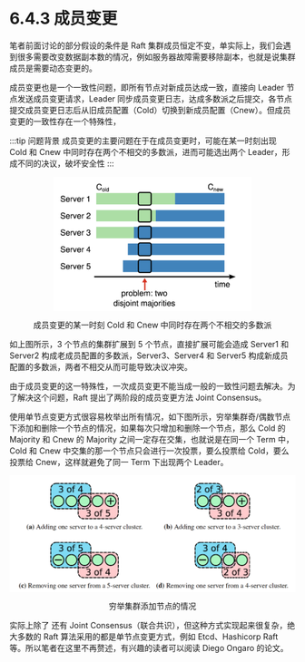 # 6.4.3 成员变更

笔者前面讨论的部分假设的条件是 Raft 集群成员恒定不变，单实际上，我们会遇到很多需要改变数据副本数的情况，例如服务器故障需要移除副本，也就是说集群成员是需要动态变更的。

成员变更也是一个一致性问题，即所有节点对新成员达成一致，直接向 Leader 节点发送成员变更请求，Leader 同步成员变更日志，达成多数派之后提交，各节点提交成员变更日志后从旧成员配置（Cold）切换到新成员配置（Cnew）。但成员变更的一致性存在一个特殊性，

:::tip 问题背景
成员变更的主要问题在于在成员变更时，可能在某一时刻出现 Cold 和 Cnew 中同时存在两个不相交的多数派，进而可能选出两个 Leader，形成不同的决议，破坏安全性
:::


<div  align="center">
	<img src="../assets/raft-ConfChange.png" width = "350"  align=center />
	<p>成员变更的某一时刻 Cold 和 Cnew 中同时存在两个不相交的多数派</p>
</div>

如上图所示，3 个节点的集群扩展到 5 个节点，直接扩展可能会造成 Server1 和 Server2 构成老成员配置的多数派，Server3、Server4 和 Server5 构成新成员配置的多数派，两者不相交从而可能导致决议冲突。

由于成员变更的这一特殊性，一次成员变更不能当成一般的一致性问题去解决。为了解决这个问题，Raft 提出了两阶段的成员变更方法 Joint Consensus。

使用单节点变更方式很容易枚举出所有情况，如下图所示，穷举集群奇/偶数节点下添加和删除一个节点的情况，如果每次只增加和删除一个节点，那么 Cold 的 Majority 和 Cnew 的 Majority 之间一定存在交集，也就说是在同一个 Term 中，Cold 和 Cnew 中交集的那一个节点只会进行一次投票，要么投票给 Cold，要么投票给 Cnew，这样就避免了同一 Term 下出现两个 Leader。

<div  align="center">
	<img src="../assets/raft-single-server.png" width = "550"  align=center />
	<p>穷举集群添加节点的情况</p>
</div>

实际上除了 还有 Joint Consensus（联合共识），但这种方式实现起来很复杂，绝大多数的 Raft 算法采用的都是单节点变更方式，例如 Etcd、Hashicorp Raft 等。所以笔者在这里不再赘述，有兴趣的读者可以阅读 Diego Ongaro 的论文。
